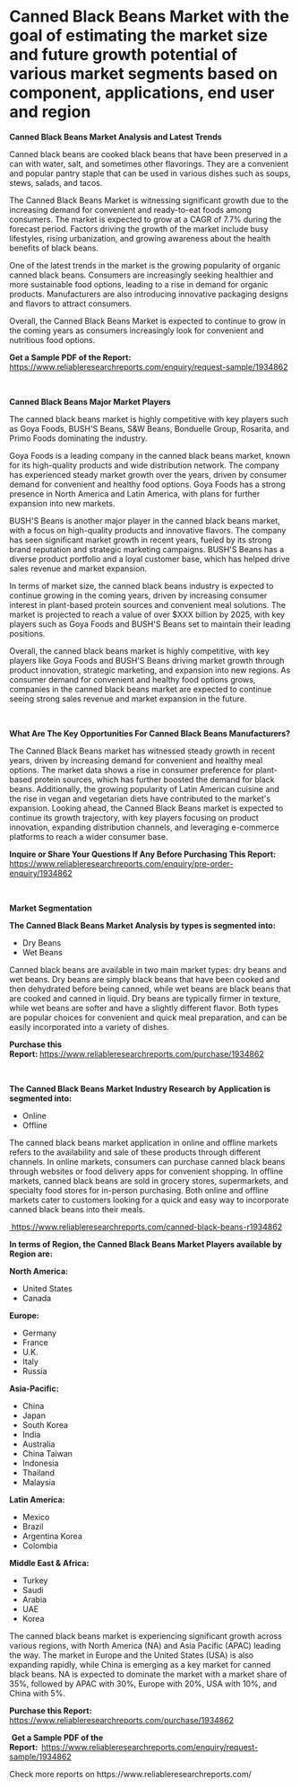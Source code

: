 <p><h1>Canned Black Beans Market with the goal of estimating the market size and future growth potential of various market segments based on component, applications, end user and region</h1></p><p><strong>Canned Black Beans Market Analysis and Latest Trends</strong></p>
<p><p>Canned black beans are cooked black beans that have been preserved in a can with water, salt, and sometimes other flavorings. They are a convenient and popular pantry staple that can be used in various dishes such as soups, stews, salads, and tacos. </p><p>The Canned Black Beans Market is witnessing significant growth due to the increasing demand for convenient and ready-to-eat foods among consumers. The market is expected to grow at a CAGR of 7.7% during the forecast period. Factors driving the growth of the market include busy lifestyles, rising urbanization, and growing awareness about the health benefits of black beans. </p><p>One of the latest trends in the market is the growing popularity of organic canned black beans. Consumers are increasingly seeking healthier and more sustainable food options, leading to a rise in demand for organic products. Manufacturers are also introducing innovative packaging designs and flavors to attract consumers. </p><p>Overall, the Canned Black Beans Market is expected to continue to grow in the coming years as consumers increasingly look for convenient and nutritious food options.</p></p>
<p><strong>Get a Sample PDF of the Report:&nbsp;</strong> <a href="https://www.reliableresearchreports.com/enquiry/request-sample/1934862">https://www.reliableresearchreports.com/enquiry/request-sample/1934862</a></p>
<p>&nbsp;</p>
<p><strong>Canned Black Beans Major Market Players</strong></p>
<p><p>The canned black beans market is highly competitive with key players such as Goya Foods, BUSH'S Beans, S&W Beans, Bonduelle Group, Rosarita, and Primo Foods dominating the industry. </p><p>Goya Foods is a leading company in the canned black beans market, known for its high-quality products and wide distribution network. The company has experienced steady market growth over the years, driven by consumer demand for convenient and healthy food options. Goya Foods has a strong presence in North America and Latin America, with plans for further expansion into new markets.</p><p>BUSH'S Beans is another major player in the canned black beans market, with a focus on high-quality products and innovative flavors. The company has seen significant market growth in recent years, fueled by its strong brand reputation and strategic marketing campaigns. BUSH'S Beans has a diverse product portfolio and a loyal customer base, which has helped drive sales revenue and market expansion.</p><p>In terms of market size, the canned black beans industry is expected to continue growing in the coming years, driven by increasing consumer interest in plant-based protein sources and convenient meal solutions. The market is projected to reach a value of over $XXX billion by 2025, with key players such as Goya Foods and BUSH'S Beans set to maintain their leading positions.</p><p>Overall, the canned black beans market is highly competitive, with key players like Goya Foods and BUSH'S Beans driving market growth through product innovation, strategic marketing, and expansion into new regions. As consumer demand for convenient and healthy food options grows, companies in the canned black beans market are expected to continue seeing strong sales revenue and market expansion in the future.</p></p>
<p>&nbsp;</p>
<p><strong>What Are The Key Opportunities For Canned Black Beans Manufacturers?</strong></p>
<p><p>The Canned Black Beans market has witnessed steady growth in recent years, driven by increasing demand for convenient and healthy meal options. The market data shows a rise in consumer preference for plant-based protein sources, which has further boosted the demand for black beans. Additionally, the growing popularity of Latin American cuisine and the rise in vegan and vegetarian diets have contributed to the market's expansion. Looking ahead, the Canned Black Beans market is expected to continue its growth trajectory, with key players focusing on product innovation, expanding distribution channels, and leveraging e-commerce platforms to reach a wider consumer base.</p></p>
<p><strong>Inquire or Share Your Questions If Any Before Purchasing This Report:</strong> <a href="https://www.reliableresearchreports.com/enquiry/pre-order-enquiry/1934862">https://www.reliableresearchreports.com/enquiry/pre-order-enquiry/1934862</a></p>
<p>&nbsp;</p>
<p><strong>Market Segmentation</strong></p>
<p><strong>The Canned Black Beans Market Analysis by types is segmented into:</strong></p>
<p><ul><li>Dry Beans</li><li>Wet Beans</li></ul></p>
<p><p>Canned black beans are available in two main market types: dry beans and wet beans. Dry beans are simply black beans that have been cooked and then dehydrated before being canned, while wet beans are black beans that are cooked and canned in liquid. Dry beans are typically firmer in texture, while wet beans are softer and have a slightly different flavor. Both types are popular choices for convenient and quick meal preparation, and can be easily incorporated into a variety of dishes.</p></p>
<p><strong>Purchase this Report:&nbsp;</strong><a href="https://www.reliableresearchreports.com/purchase/1934862">https://www.reliableresearchreports.com/purchase/1934862</a></p>
<p>&nbsp;</p>
<p><strong>The Canned Black Beans Market Industry Research by Application is segmented into:</strong></p>
<p><ul><li>Online</li><li>Offline</li></ul></p>
<p><p>The canned black beans market application in online and offline markets refers to the availability and sale of these products through different channels. In online markets, consumers can purchase canned black beans through websites or food delivery apps for convenient shopping. In offline markets, canned black beans are sold in grocery stores, supermarkets, and specialty food stores for in-person purchasing. Both online and offline markets cater to customers looking for a quick and easy way to incorporate canned black beans into their meals.</p></p>
<p><a href="https://www.reliableresearchreports.com/canned-black-beans-r1934862">&nbsp;https://www.reliableresearchreports.com/canned-black-beans-r1934862</a></p>
<p><strong>In terms of Region, the Canned Black Beans Market Players available by Region are:</strong></p>
<p>
    <p> <strong> North America: </strong>
        <ul>
            <li>United States</li>
            <li>Canada</li>
        </ul>
        </p> 
    <p> <strong> Europe: </strong>
        <ul>
            <li>Germany</li>
            <li>France</li>
            <li>U.K.</li>
            <li>Italy</li>
            <li>Russia</li>
        </ul>
        </p> 
    <p> <strong> Asia-Pacific: </strong>
        <ul>
            <li>China</li>
            <li>Japan</li>
            <li>South Korea</li>
            <li>India</li>
            <li>Australia</li>
            <li>China Taiwan</li>
            <li>Indonesia</li>
            <li>Thailand</li>
            <li>Malaysia</li>
        </ul>
        </p> 
    <p> <strong> Latin America: </strong>
        <ul>
            <li>Mexico</li>
            <li>Brazil</li>
            <li>Argentina Korea</li>
            <li>Colombia</li>
        </ul>
        </p> 
    <p> <strong> Middle East & Africa: </strong>
        <ul>
            <li>Turkey</li>
            <li>Saudi</li>
            <li>Arabia</li>
            <li>UAE</li>
            <li>Korea</li>
        </ul>
    </p>
    </p>
<p><p>The canned black beans market is experiencing significant growth across various regions, with North America (NA) and Asia Pacific (APAC) leading the way. The market in Europe and the United States (USA) is also expanding rapidly, while China is emerging as a key market for canned black beans. NA is expected to dominate the market with a market share of 35%, followed by APAC with 30%, Europe with 20%, USA with 10%, and China with 5%.</p></p>
<p><strong>Purchase this Report: </strong><a href="https://www.reliableresearchreports.com/purchase/1934862">https://www.reliableresearchreports.com/purchase/1934862</a></p>
<p>&nbsp;<strong>Get a Sample PDF of the Report:&nbsp;&nbsp;</strong><a href="https://www.reliableresearchreports.com/enquiry/request-sample/1934862">https://www.reliableresearchreports.com/enquiry/request-sample/1934862</a></p>
<p><strong></strong></p>
<p>Check more reports on https://www.reliableresearchreports.com/</p>